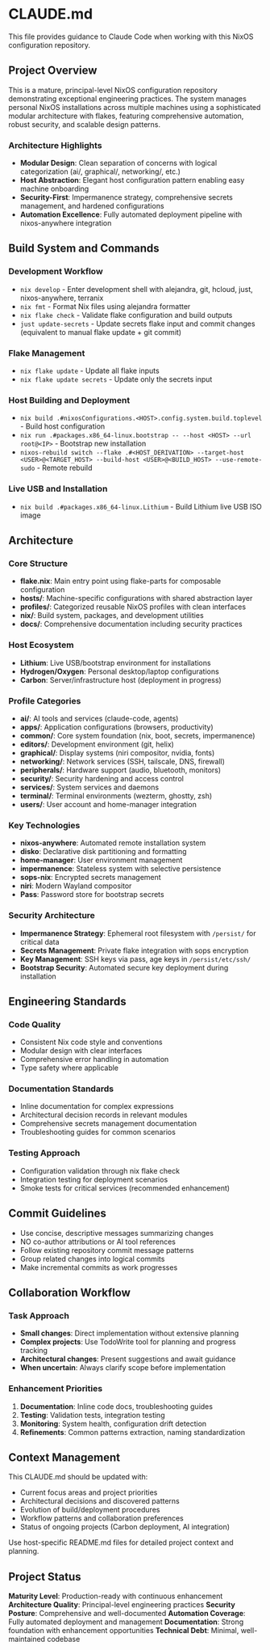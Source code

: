# CLAUDE.md

This file provides guidance to Claude Code when working with this NixOS configuration repository.

## Project Overview

This is a mature, principal-level NixOS configuration repository demonstrating exceptional engineering practices. The system manages personal NixOS installations across multiple machines using a sophisticated modular architecture with flakes, featuring comprehensive automation, robust security, and scalable design patterns.

### Architecture Highlights
- **Modular Design**: Clean separation of concerns with logical categorization (ai/, graphical/, networking/, etc.)
- **Host Abstraction**: Elegant host configuration pattern enabling easy machine onboarding
- **Security-First**: Impermanence strategy, comprehensive secrets management, and hardened configurations
- **Automation Excellence**: Fully automated deployment pipeline with nixos-anywhere integration

## Build System and Commands

### Development Workflow
- `nix develop` - Enter development shell with alejandra, git, hcloud, just, nixos-anywhere, terranix
- `nix fmt` - Format Nix files using alejandra formatter
- `nix flake check` - Validate flake configuration and build outputs
- `just update-secrets` - Update secrets flake input and commit changes (equivalent to manual flake update + git commit)

### Flake Management
- `nix flake update` - Update all flake inputs
- `nix flake update secrets` - Update only the secrets input

### Host Building and Deployment
- `nix build .#nixosConfigurations.<HOST>.config.system.build.toplevel` - Build host configuration
- `nix run .#packages.x86_64-linux.bootstrap -- --host <HOST> --url root@<IP>` - Bootstrap new installation
- `nixos-rebuild switch --flake .#<HOST_DERIVATION> --target-host <USER>@<TARGET_HOST> --build-host <USER>@<BUILD_HOST> --use-remote-sudo` - Remote rebuild

### Live USB and Installation
- `nix build .#packages.x86_64-linux.Lithium` - Build Lithium live USB ISO image

## Architecture

### Core Structure
- **flake.nix**: Main entry point using flake-parts for composable configuration
- **hosts/**: Machine-specific configurations with shared abstraction layer
- **profiles/**: Categorized reusable NixOS profiles with clean interfaces
- **nix/**: Build system, packages, and development utilities
- **docs/**: Comprehensive documentation including security practices

### Host Ecosystem
- **Lithium**: Live USB/bootstrap environment for installations
- **Hydrogen/Oxygen**: Personal desktop/laptop configurations
- **Carbon**: Server/infrastructure host (deployment in progress)

### Profile Categories
- **ai/**: AI tools and services (claude-code, agents)
- **apps/**: Application configurations (browsers, productivity)
- **common/**: Core system foundation (nix, boot, secrets, impermanence)
- **editors/**: Development environment (git, helix)
- **graphical/**: Display systems (niri compositor, nvidia, fonts)
- **networking/**: Network services (SSH, tailscale, DNS, firewall)
- **peripherals/**: Hardware support (audio, bluetooth, monitors)
- **security/**: Security hardening and access control
- **services/**: System services and daemons
- **terminal/**: Terminal environments (wezterm, ghostty, zsh)
- **users/**: User account and home-manager integration

### Key Technologies
- **nixos-anywhere**: Automated remote installation system
- **disko**: Declarative disk partitioning and formatting
- **home-manager**: User environment management
- **impermanence**: Stateless system with selective persistence
- **sops-nix**: Encrypted secrets management
- **niri**: Modern Wayland compositor
- **Pass**: Password store for bootstrap secrets

### Security Architecture
- **Impermanence Strategy**: Ephemeral root filesystem with `/persist/` for critical data
- **Secrets Management**: Private flake integration with sops encryption
- **Key Management**: SSH keys via pass, age keys in `/persist/etc/ssh/`
- **Bootstrap Security**: Automated secure key deployment during installation

## Engineering Standards

### Code Quality
- Consistent Nix code style and conventions
- Modular design with clear interfaces
- Comprehensive error handling in automation
- Type safety where applicable

### Documentation Standards
- Inline documentation for complex expressions
- Architectural decision records in relevant modules
- Comprehensive secrets management documentation
- Troubleshooting guides for common scenarios

### Testing Approach
- Configuration validation through nix flake check
- Integration testing for deployment scenarios
- Smoke tests for critical services (recommended enhancement)

## Commit Guidelines

- Use concise, descriptive messages summarizing changes
- NO co-author attributions or AI tool references
- Follow existing repository commit message patterns
- Group related changes into logical commits
- Make incremental commits as work progresses

## Collaboration Workflow

### Task Approach
- **Small changes**: Direct implementation without extensive planning
- **Complex projects**: Use TodoWrite tool for planning and progress tracking
- **Architectural changes**: Present suggestions and await guidance
- **When uncertain**: Always clarify scope before implementation

### Enhancement Priorities
1. **Documentation**: Inline code docs, troubleshooting guides
2. **Testing**: Validation tests, integration testing
3. **Monitoring**: System health, configuration drift detection
4. **Refinements**: Common patterns extraction, naming standardization

## Context Management

This CLAUDE.md should be updated with:
- Current focus areas and project priorities
- Architectural decisions and discovered patterns
- Evolution of build/deployment procedures
- Workflow patterns and collaboration preferences
- Status of ongoing projects (Carbon deployment, AI integration)

Use host-specific README.md files for detailed project context and planning.

## Project Status

**Maturity Level**: Production-ready with continuous enhancement
**Architecture Quality**: Principal-level engineering practices
**Security Posture**: Comprehensive and well-documented
**Automation Coverage**: Fully automated deployment and management
**Documentation**: Strong foundation with enhancement opportunities
**Technical Debt**: Minimal, well-maintained codebase